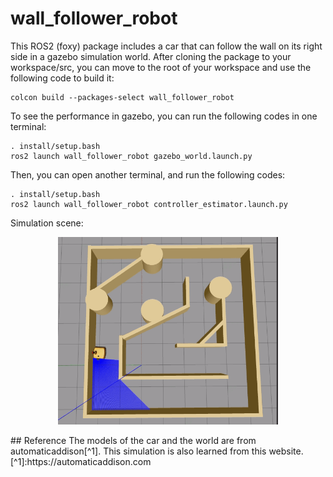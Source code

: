 # wall_follower_robot
This ROS2 (foxy) package includes a car that can follow the wall on its right side in a gazebo simulation world. After cloning the package to your workspace/src, you can move to the root of your workspace and use the following code to build it:
```
colcon build --packages-select wall_follower_robot
``` 
To see the performance in gazebo, you can run the following codes in one terminal:
```
. install/setup.bash
ros2 launch wall_follower_robot gazebo_world.launch.py
```
Then, you can open another terminal, and run the following codes:
```
. install/setup.bash
ros2 launch wall_follower_robot controller_estimator.launch.py
```
Simulation scene:
<p align="center">
	<img height="300" src="/images/simulation_in_gazebo.gif" />
</p>
## Reference
The models of the car and the world are from automaticaddison[^1]. This simulation is also learned from this website. 
[^1]:https://automaticaddison.com
